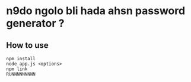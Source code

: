 # n9do ngolo bli hada ahsn password generator ?

## How to use
```
npm install
node app.js <options>
npm link
RUNNNNNNNNN
```